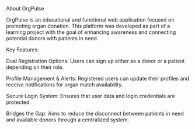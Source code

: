 About OrgPulse

OrgPulse is an educational and functional web application focused on promoting organ donation. This platform was developed as part of a learning project with the goal of enhancing awareness and connecting potential donors with patients in need.

Key Features:

Dual Registration Options: Users can sign up either as a donor or a patient depending on their role.

Profile Management & Alerts: Registered users can update their profiles and receive notifications for organ match availability.

Secure Login System: Ensures that user data and login credentials are protected.

Bridges the Gap: Aims to reduce the disconnect between patients in need and available donors through a centralized system.


